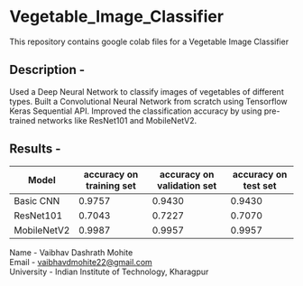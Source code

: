 # Vegetable_Image_Classifier
This repository contains google colab files for a Vegetable Image Classifier

## Description -
Used a Deep Neural Network to classify images of vegetables of different types. Built a Convolutional Neural Network from scratch using Tensorflow Keras Sequential API. Improved the classification accuracy by using pre-trained networks like ResNet101 and MobileNetV2.

## Results -
| Model          | accuracy on training set | accuracy on validation set | accuracy on test set |      
| -------------- | ------------------------ | -------------------------- | -------------------- |
| Basic CNN      | 0.9757                   | 0.9430                     | 0.9430               |
| ResNet101      | 0.7043                   | 0.7227                     | 0.7070               |
| MobileNetV2    | 0.9987                   | 0.9957                     | 0.9957               |

Name - Vaibhav Dashrath Mohite                                                                                                                                           
Email - vaibhavdmohite22@gmail.com                                                                                                                                       
University - Indian Institute of Technology, Kharagpur                                                                                                                   
